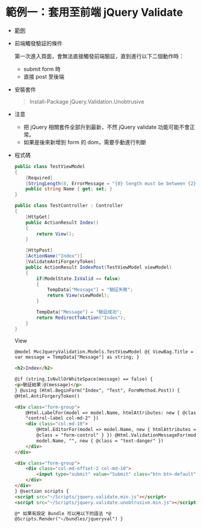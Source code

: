 # 範例一：套用至前端 jQuery Validate

-   [範例](https://github.com/ragnakuei/AspNetMvcJqueryValidation)

-   前端觸發驗証的條件

    第一次進入頁面，會無法直接觸發前端驗証，直到進行以下二個動作時：

    -   submit form 時
    -   直接 post 至後端

-   安裝套件

    > Install-Package jQuery.Validation.Unobtrusive

-   注意

    -   把 jQuery 相關套件全部升到最新，不然 jQuery validate 功能可能不會正常。
    -   如果是後來新增到 form 的 dom，需要手動進行判斷

-   程式碼

    ```c#
    public class TestViewModel
    {
        [Required]
        [StringLength(8, ErrorMessage = "{0} length must be between {2} and {1}.", MinimumLength = 6)]
        public string Name { get; set; }
    }

    public class TestController : Controller
    {
        [HttpGet]
        public ActionResult Index()
        {
            return View();
        }

        [HttpPost]
        [ActionName("Index")]
        [ValidateAntiForgeryToken]
        public ActionResult IndexPost(TestViewModel viewModel)
        {
            if(ModelState.IsValid == false)
            {
                TempData["Message"] = "驗証失敗";
                return View(viewModel);
            }

            TempData["Message"] = "驗証成功";
            return RedirectToAction("Index");
        }
    }
    ```

    View

    ```html
    @model MvcJqueryValidation.Models.TestViewModel @{ ViewBag.Title = "Index";
    var message = TempData["Message"] as string; }

    <h2>Index</h2>

    @if (string.IsNullOrWhiteSpace(message) == false) {
    <p>驗証結果:@(message)</p>
    } @using (Html.BeginForm("Index", "Test", FormMethod.Post)) {
    @Html.AntiForgeryToken()

    <div class="form-group">
        @Html.LabelFor(model => model.Name, htmlAttributes: new { @class =
        "control-label col-md-2" })
        <div class="col-md-10">
            @Html.EditorFor(model => model.Name, new { htmlAttributes = new {
            @class = "form-control" } }) @Html.ValidationMessageFor(model =>
            model.Name, "", new { @class = "text-danger" })
        </div>
    </div>

    <div class="form-group">
        <div class="col-md-offset-2 col-md-10">
            <input type="submit" value="Submit" class="btn btn-default" />
        </div>
    </div>
    } @section scripts {
    <script src="~/Scripts/jquery.validate.min.js"></script>
    <script src="~/Scripts/jquery.validate.unobtrusive.min.js"></script>

    @* 如果有設定 Bundle 可以用以下的語法 *@
    @Scripts.Render("~/bundles/jqueryval") }
    ```

